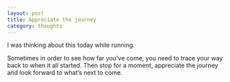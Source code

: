 ```yaml
---
layout: post
title: Appreciate the journey
category: thoughts
---
```


I was thinking about this today while running.

Sometimes in order to see how far you’ve come, you need to trace your way back to when it all started. Then stop for a moment, appreciate the journey and look forward to what’s next to come.
